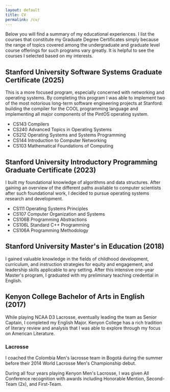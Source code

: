 ```yaml
---
layout: default
title: CV
permalink: /cv/
---
```

Below you will find a summary of my educational experiences. I list the courses that constitute my Graduate Degree Certificates simply because the range of topics covered among the undergraduate and graduate level course offerings for such programs vary greatly. It is helpful to see the courses I selected based on my interests.

## Stanford University Software Systems Graduate Certificate (2025)

This is a more focused program, especially concerned with networking and operating systems. By completing this program I was able to implement two of the most notorious long-term software engineering projects at Stanford: building the compiler for the COOL programming language and implementing all major components of the PintOS operating system.

- CS143 Compilers
- CS240 Advanced Topics in Operating Systems
- CS212 Operating Systems and Systems Programming
- CS144 Introduction to Computer Networking
- CS103 Mathematical Foundations of Computing

## Stanford University Introductory Programming Graduate Certificate (2023)

I built my foundational knowledge of algorithms and data structures. After gaining an overview of the different paths available to computer scientists after such foundational work, I decided to pursue operating systems research and development.

- CS111 Operating Systems Principles
- CS107 Computer Organization and Systems
- CS106B Programming Abstractions
- CS106L Standard C++ Programming
- CS106A Programming Methodology

## Stanford University Master's in Education (2018)

I gained valuable knowledge in the fields of childhood development, curriculum, and instruction strategies for equity and engagement, and leadership skills applicable to any setting. After this intensive one-year Master's program, I graduated with my preliminary teaching credential in English.

## Kenyon College Bachelor of Arts in English (2017)

While playing NCAA D3 Lacrosse, eventually leading the team as Senior Captain, I completed my English Major. Kenyon College has a rich tradition of literary review and analysis that I was able to explore through my focus on American Literature.

### Lacrosse

I coached the Colombia Men's lacrosse team in Bogotá during the summer before their 2014 World Lacrosse Men's Championship debut. 

During all four years playing Kenyon Men's Lacrosse, I was given All Conference recognition with awards including Honorable Mention, Second-Team (2x), and First-Team.